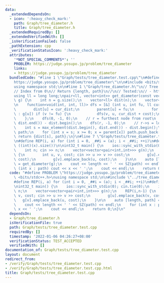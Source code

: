 ```yaml
---
data:
  _extendedDependsOn:
  - icon: ':heavy_check_mark:'
    path: Graph/tree_diameter.h
    title: Graph/tree_diameter.h
  _extendedRequiredBy: []
  _extendedVerifiedWith: []
  _isVerificationFailed: false
  _pathExtension: cpp
  _verificationStatusIcon: ':heavy_check_mark:'
  attributes:
    '*NOT_SPECIAL_COMMENTS*': ''
    PROBLEM: https://judge.yosupo.jp/problem/tree_diameter
    links:
    - https://judge.yosupo.jp/problem/tree_diameter
  bundledCode: "#line 1 \"Graph/tests/tree_diameter.test.cpp\"\n#define PROBLEM \"\
    https://judge.yosupo.jp/problem/tree_diameter\"\n\n#include <bits/stdc++.h>\n\
    using namespace std;\n\n#line 1 \"Graph/tree_diameter.h\"\n// Tree diameter (weighted)\n\
    // Index from 0\n// Return {length, path}\n//\n// Tested:\n// - https://judge.yosupo.jp/problem/tree_diameter\n\
    using ll = long long;\npair<ll, vector<int>> get_diameter(const vector<vector<pair<int,int>>>&\
    \ g) {\n    int n = g.size();\n    vector<ll> dist(n);\n    vector<int> parent(n);\n\
    \n    function<void(int, int, ll)> dfs = [&] (int u, int fu, ll cur_dist) {\n\
    \        dist[u] = cur_dist;\n        parent[u] = fu;\n        for (auto [v, cost]\
    \ : g[u]) if (v != fu) {\n            dfs(v, u, cur_dist + cost);\n        }\n\
    \    };\n    dfs(0, -1, 0);\n    // r = furthest node from root\n    int r = max_element(dist.begin(),\
    \ dist.end()) - dist.begin();\n    dfs(r, -1, 0);\n    // r->s = longest path\n\
    \    int s = max_element(dist.begin(), dist.end()) - dist.begin();\n\n    vector<int>\
    \ path;\n    for (int x = s; x >= 0; x = parent[x]) path.push_back(x);\n\n   \
    \ return {dist[s], path};\n}\n#line 7 \"Graph/tests/tree_diameter.test.cpp\"\n\
    \n#define REP(i, a) for (int i = 0, _##i = (a); i < _##i; ++i)\n#define SZ(x)\
    \ ((int)(x).size())\n\nint32_t main() {\n    ios::sync_with_stdio(0); cin.tie(0);\n\
    \    int n; cin >> n;\n    vector<vector<pair<int,int>>> g(n);\n    REP(i,n-1)\
    \ {\n        int u, v, cost; cin >> u >> v >> cost;\n        g[u].emplace_back(v,\
    \ cost);\n        g[v].emplace_back(u, cost);\n    }\n\n    auto [length, path]\
    \ = get_diameter(g);\n    cout << length << ' ' << SZ(path) << endl;\n    for\
    \ (int x : path) cout << x << ' ';\n    cout << endl;\n    return 0;\n}\n"
  code: "#define PROBLEM \"https://judge.yosupo.jp/problem/tree_diameter\"\n\n#include\
    \ <bits/stdc++.h>\nusing namespace std;\n\n#include \"../tree_diameter.h\"\n\n\
    #define REP(i, a) for (int i = 0, _##i = (a); i < _##i; ++i)\n#define SZ(x) ((int)(x).size())\n\
    \nint32_t main() {\n    ios::sync_with_stdio(0); cin.tie(0);\n    int n; cin >>\
    \ n;\n    vector<vector<pair<int,int>>> g(n);\n    REP(i,n-1) {\n        int u,\
    \ v, cost; cin >> u >> v >> cost;\n        g[u].emplace_back(v, cost);\n     \
    \   g[v].emplace_back(u, cost);\n    }\n\n    auto [length, path] = get_diameter(g);\n\
    \    cout << length << ' ' << SZ(path) << endl;\n    for (int x : path) cout <<\
    \ x << ' ';\n    cout << endl;\n    return 0;\n}\n"
  dependsOn:
  - Graph/tree_diameter.h
  isVerificationFile: true
  path: Graph/tests/tree_diameter.test.cpp
  requiredBy: []
  timestamp: '2022-01-06 04:26:27+08:00'
  verificationStatus: TEST_ACCEPTED
  verifiedWith: []
documentation_of: Graph/tests/tree_diameter.test.cpp
layout: document
redirect_from:
- /verify/Graph/tests/tree_diameter.test.cpp
- /verify/Graph/tests/tree_diameter.test.cpp.html
title: Graph/tests/tree_diameter.test.cpp
---
```

